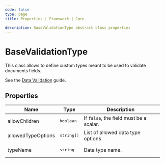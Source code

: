 ```yaml
---
code: false
type: page
title: Properties | Framework | Core

description: BaseValidationType abstract class properties
---
```


# BaseValidationType

This class allows to define custom types meant to be used to validate documents fields.

See the [Data Validation](/core/2/guides/advanced/data-validation) guide.

## Properties

| Name              | Type                              | Description |
|-------------------|-----------------------------------|-------------|
| allowChildren | <pre>boolean</pre> | If `false`, the field must be a scalar.  |
| allowedTypeOptions | <pre>string[]</pre> | List of allowed data type options  |
| typeName | <pre>string</pre> | Data type name.  |


